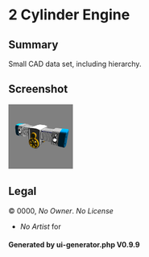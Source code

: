 # 2 Cylinder Engine

## Summary

Small CAD data set, including hierarchy.

## Screenshot

![screenshot](screenshot/screenshot.png)

## Legal

&copy; 0000, _No Owner_. _No License_
 - _No Artist_ for 

#### Generated by ui-generator.php V0.9.9